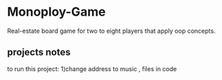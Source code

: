# Monoploy-Game
Real-estate board game for two to eight players that apply oop concepts.

## projects notes
to run this project:
   1)change address to music , files in code 
